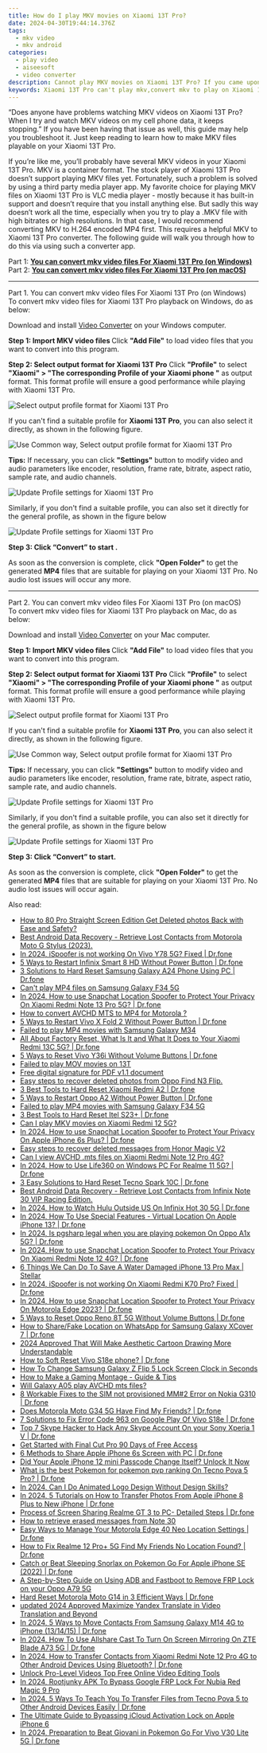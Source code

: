 ```yaml
---
title: How do I play MKV movies on Xiaomi 13T Pro?
date: 2024-04-30T19:44:14.376Z
tags: 
  - mkv video
  - mkv android
categories: 
  - play video
  - aiseesoft
  - video converter
description: Cannot play MKV movies on Xiaomi 13T Pro? If you came upon problems playing MKV videos on Xiaomi 13T Pro, you are just here in the right place. This guide walks you through how to encode MKV files for playing on Xiaomi 13T Pro without troubles. 
keywords: Xiaomi 13T Pro can't play mkv,convert mkv to play on Xiaomi 13T Pro,convert mkv to play on Xiaomi ,watch mkv on Xiaomi ,viewing mkv on 13T Pro,Xiaomi  can't play mkv,how to converter 720p to mkv on android,best mkv transcoder android,mkv codec vlc android,convert 4k video to 1080p android,video converter 720p to 1080p in android,playing mkv videos on phone android
---
```


<div class="atpl-content atpl-for-aiseesoft-video-converter play-mkv-on-android">

<div class="atpl-post-description-part-1">
<div class="tpl-content-sub-paragraph-normal">
  <p>
    “Does anyone have problems watching MKV videos on Xiaomi 13T Pro? When I try and watch MKV videos on my cell phone data, it keeps stopping.” If you have been having that issue as well, this guide may help you troubleshoot it. Just keep reading to learn how to make MKV files playable on your Xiaomi 13T Pro. 
  </p>
</div>
</div>



<div class="atpl-post-description-part-2">
<div class="tpl-content-sub-paragraph-content">
  <p>
    If you’re like me, you’ll probably have several MKV videos in your Xiaomi 13T Pro. MKV is a container format. The stock player of Xiaomi 13T Pro doesn’t support playing MKV files yet. Fortunately, such a problem is solved by using a third party media player app. My favorite choice for playing MKV files on Xiaomi 13T Pro is VLC media player - mostly because it has built-in support and doesn’t require that you install anything else. But sadly this way doesn’t work all the time, especially when you try to play a .MKV file with high bitrates or high resolutions. In that case, I would recommend converting MKV to H.264 encoded MP4 first. This requires a helpful MKV to Xiaomi 13T Pro converter. The following guide will walk you through how to do this via using such a converter app.
  </p>
</div>
</div>


Part 1: <strong><a href="#p1">You can convert mkv video files For Xiaomi 13T Pro (on Windows)</a></strong>
Part 2: <strong><a href="#p2">You can convert mkv video files For Xiaomi 13T Pro (on macOS)</a></strong>



<!-- Part 1 -->
<a id="p1" name="p1" ></a><hr>

<div class="atpl-step-part-style">Part 1. You can convert mkv video files For Xiaomi 13T Pro (on Windows)</div>
To convert mkv video files for Xiaomi 13T Pro playback on Windows, do as below:

Download and install <a class="atpl-step-content-a-style" href="https://tools.techidaily.com/aiseesoft-total-video-converter/" >Video Converter</a> on your Windows computer.

<strong>Step 1: Import MKV video files </strong>
Click <b>"Add File"</b> to load video files that you want to convert into this program.

<strong>Step 2: Select output format for Xiaomi 13T Pro</strong>
Click <b>"Profile"</b> to select <b>"Xiaomi" > "The corresponding Profile of your Xiaomi phone "</b> as output format. This format profile will ensure a good performance while playing with Xiaomi 13T Pro.

<img src="https://tools.techidaily.com/images/apps/aiseesoft/video-converter/devices/xiaomi/fv.mp4/win/profile.png" class="atpl-imgstyle" alt="Select output profile format for Xiaomi 13T Pro" />

If you can't find a suitable profile for **Xiaomi 13T Pro**, you can also select it directly, as shown in the following figure.

<img src="https://tools.techidaily.com/images/apps/aiseesoft/video-converter/devices/common_android/fv.mp4/win/profile.png" class="atpl-imgstyle" alt="Use Common way, Select output profile format for Xiaomi 13T Pro" />

<strong>Tips:</strong>
If necessary, you can click <b>"Settings"</b> button to modify video and audio parameters like encoder, resolution, frame rate, bitrate, aspect ratio, sample rate, and audio channels. 

<img src="https://tools.techidaily.com/images/apps/aiseesoft/video-converter/devices/xiaomi/fv.mp4/win/settings.png" class="atpl-imgstyle"  alt="Update Profile settings for Xiaomi 13T Pro" />

Similarly, if you don't find a suitable profile, you can also set it directly for the general profile, as shown in the figure below

<img src="https://tools.techidaily.com/images/apps/aiseesoft/video-converter/devices/common_android/fv.mp4/win/settings.png" class="atpl-imgstyle"  alt="Update Profile settings for Xiaomi 13T Pro" />

<strong>Step 3: Click “Convert” to start .</strong>

As soon as the conversion is complete, click <b>"Open Folder"</b> to get the generated <b>MP4</b> files that are suitable for playing on your Xiaomi 13T Pro. No audio lost issues will occur any more.

<!-- Part 2 -->
<a id="p2" name="p2"></a><hr>

<div class="atpl-step-part-style">Part 2. You can convert mkv video files For Xiaomi 13T Pro (on macOS)</div>
To convert mkv video files for Xiaomi 13T Pro playback on Mac, do as below:

Download and install <a class="atpl-step-content-a-style" href="https://tools.techidaily.com/aiseesoft-total-video-converter/" >Video Converter</a> on your Mac computer.

<strong>Step 1: Import MKV video files </strong>
Click <b>"Add File"</b> to load video files that you want to convert into this program.

<strong>Step 2: Select output format for Xiaomi 13T Pro</strong>
Click <b>"Profile"</b> to select <b>"Xiaomi" > "The corresponding Profile of your Xiaomi phone "</b> as output format. This format profile will ensure a good performance while playing with Xiaomi 13T Pro.

<img src="https://tools.techidaily.com/images/apps/aiseesoft/video-converter/devices/xiaomi/fv.mp4/mac/profile.png" class="atpl-imgstyle" alt="Select output profile format for Xiaomi 13T Pro" />

If you can't find a suitable profile for **Xiaomi 13T Pro**, you can also select it directly, as shown in the following figure.

<img src="https://tools.techidaily.com/images/apps/aiseesoft/video-converter/devices/common_android/fv.mp4/mac/profile.png" class="atpl-imgstyle" alt="Use Common way, Select output profile format for Xiaomi 13T Pro" />

<strong>Tips:</strong>
If necessary, you can click <b>"Settings"</b> button to modify video and audio parameters like encoder, resolution, frame rate, bitrate, aspect ratio, sample rate, and audio channels. 

<img src="https://tools.techidaily.com/images/apps/aiseesoft/video-converter/devices/xiaomi/fv.mp4/mac/settings.png" class="atpl-imgstyle"  alt="Update Profile settings for Xiaomi 13T Pro" />

Similarly, if you don't find a suitable profile, you can also set it directly for the general profile, as shown in the figure below

<img src="https://tools.techidaily.com/images/apps/aiseesoft/video-converter/devices/common_android/fv.mp4/win/settings.png" class="atpl-imgstyle"  alt="Update Profile settings for Xiaomi 13T Pro" />

<strong>Step 3: Click “Convert” to start.</strong>

As soon as the conversion is complete, click <b>"Open Folder"</b> to get the generated <b>MP4</b> files that are suitable for playing on your Xiaomi 13T Pro. No audio lost issues will occur again.



<div class="atpl-post-end">
  <div class="atpl-post-device-model-description">
    
  </div>
</div>

<ins class="adsbygoogle"
     style="display:block"
     data-ad-client="ca-pub-7571918770474297"
     data-ad-slot="8358498916"
     data-ad-format="auto"
     data-full-width-responsive="true"></ins>


</div>
<ins class="adsbygoogle"
    style="display:block"
    data-ad-format="autorelaxed"
    data-ad-client="ca-pub-7571918770474297"
    data-ad-slot="1223367746"></ins>

<span class="atpl-alsoreadstyle">Also read:</span>
<div><ul>
<li><a href="https://phone-solutions.techidaily.com/how-to-80-pro-straight-screen-edition-get-deleted-photos-back-with-ease-and-safety-by-fonelab-android-recover-photos/"><u>How to 80 Pro Straight Screen Edition Get Deleted photos Back with Ease and Safety?</u></a></li>
<li><a href="https://phone-solutions.techidaily.com/best-android-data-recovery-retrieve-lost-contacts-from-motorola-moto-g-stylus-2023-by-fonelab-android-recover-contacts/"><u>Best Android Data Recovery - Retrieve Lost Contacts from Motorola Moto G Stylus (2023).</u></a></li>
<li><a href="https://phone-solutions.techidaily.com/in-2024-ispoofer-is-not-working-on-vivo-y78-5g-fixed-drfone-by-drfone-virtual-android/"><u>In 2024, iSpoofer is not working On Vivo Y78 5G? Fixed | Dr.fone</u></a></li>
<li><a href="https://phone-solutions.techidaily.com/5-ways-to-restart-infinix-smart-8-hd-without-power-button-drfone-by-drfone-reset-android-reset-android/"><u>5 Ways to Restart Infinix Smart 8 HD Without Power Button | Dr.fone</u></a></li>
<li><a href="https://phone-solutions.techidaily.com/3-solutions-to-hard-reset-samsung-galaxy-a24-phone-using-pc-drfone-by-drfone-reset-android-reset-android/"><u>3 Solutions to Hard Reset Samsung Galaxy A24 Phone Using PC | Dr.fone</u></a></li>
<li><a href="https://phone-solutions.techidaily.com/can-t-play-mp4-files-on-samsung-galaxy-f34-5g-by-aiseesoft-video-converter-play-mp4-on-android/"><u>Can't play MP4 files on Samsung Galaxy F34 5G</u></a></li>
<li><a href="https://phone-solutions.techidaily.com/in-2024-how-to-use-snapchat-location-spoofer-to-protect-your-privacy-on-xiaomi-redmi-note-13-pro-5g-drfone-by-drfone-virtual-android/"><u>In 2024, How to use Snapchat Location Spoofer to Protect Your Privacy On Xiaomi Redmi Note 13 Pro 5G? | Dr.fone</u></a></li>
<li><a href="https://phone-solutions.techidaily.com/how-to-convert-avchd-mts-to-mp4-for-motorola-by-aiseesoft-video-converter-play-mts-on-android/"><u>How to convert AVCHD MTS to MP4 for Motorola ?</u></a></li>
<li><a href="https://phone-solutions.techidaily.com/5-ways-to-restart-vivo-x-fold-2-without-power-button-drfone-by-drfone-reset-android-reset-android/"><u>5 Ways to Restart Vivo X Fold 2 Without Power Button | Dr.fone</u></a></li>
<li><a href="https://phone-solutions.techidaily.com/failed-to-play-mp4-movies-with-samsung-galaxy-m34-by-aiseesoft-video-converter-play-mp4-on-android/"><u>Failed to play MP4 movies with Samsung Galaxy M34</u></a></li>
<li><a href="https://phone-solutions.techidaily.com/all-about-factory-reset-what-is-it-and-what-it-does-to-your-xiaomi-redmi-13c-5g-drfone-by-drfone-reset-android-reset-android/"><u>All About Factory Reset, What Is It and What It Does to Your Xiaomi Redmi 13C 5G? | Dr.fone</u></a></li>
<li><a href="https://phone-solutions.techidaily.com/5-ways-to-reset-vivo-y36i-without-volume-buttons-drfone-by-drfone-reset-android-reset-android/"><u>5 Ways to Reset Vivo Y36i Without Volume Buttons | Dr.fone</u></a></li>
<li><a href="https://phone-solutions.techidaily.com/failed-to-play-mov-movies-on-13t-by-aiseesoft-video-converter-play-mov-on-android/"><u>Failed to play MOV movies on 13T</u></a></li>
<li><a href="https://phone-solutions.techidaily.com/free-digital-signature-for-pdf-v11-document-by-ldigisigner-sign-a-pdf-sign-a-pdf/"><u>Free digital signature for PDF v1.1 document</u></a></li>
<li><a href="https://phone-solutions.techidaily.com/easy-steps-to-recover-deleted-photos-from-oppo-find-n3-flip-by-fonelab-android-recover-photos/"><u>Easy steps to recover deleted photos from Oppo Find N3 Flip.</u></a></li>
<li><a href="https://phone-solutions.techidaily.com/3-best-tools-to-hard-reset-xiaomi-redmi-a2-drfone-by-drfone-reset-android-reset-android/"><u>3 Best Tools to Hard Reset Xiaomi Redmi A2 | Dr.fone</u></a></li>
<li><a href="https://phone-solutions.techidaily.com/5-ways-to-restart-oppo-a2-without-power-button-drfone-by-drfone-reset-android-reset-android/"><u>5 Ways to Restart Oppo A2 Without Power Button | Dr.fone</u></a></li>
<li><a href="https://phone-solutions.techidaily.com/failed-to-play-mp4-movies-with-samsung-galaxy-f34-5g-by-aiseesoft-video-converter-play-mp4-on-android/"><u>Failed to play MP4 movies with Samsung Galaxy F34 5G</u></a></li>
<li><a href="https://phone-solutions.techidaily.com/3-best-tools-to-hard-reset-itel-s23plus-drfone-by-drfone-reset-android-reset-android/"><u>3 Best Tools to Hard Reset Itel S23+ | Dr.fone</u></a></li>
<li><a href="https://phone-solutions.techidaily.com/can-i-play-mkv-movies-on-xiaomi-redmi-12-5g-by-aiseesoft-video-converter-play-mkv-on-android/"><u>Can I play MKV movies on Xiaomi Redmi 12 5G?</u></a></li>
<li><a href="https://phone-solutions.techidaily.com/in-2024-how-to-use-snapchat-location-spoofer-to-protect-your-privacy-on-apple-iphone-6s-plus-drfone-by-drfone-virtual-ios/"><u>In 2024, How to use Snapchat Location Spoofer to Protect Your Privacy On Apple iPhone 6s Plus? | Dr.fone</u></a></li>
<li><a href="https://phone-solutions.techidaily.com/easy-steps-to-recover-deleted-messages-from-honor-magic-v2-by-fonelab-android-recover-messages/"><u>Easy steps to recover deleted messages from Honor Magic V2</u></a></li>
<li><a href="https://phone-solutions.techidaily.com/can-i-view-avchd-mts-files-on-xiaomi-redmi-note-12-pro-4g-by-aiseesoft-video-converter-play-mts-on-android/"><u>Can I view AVCHD .mts files on Xiaomi Redmi Note 12 Pro 4G?</u></a></li>
<li><a href="https://phone-solutions.techidaily.com/in-2024-how-to-use-life360-on-windows-pc-for-realme-11-5g-drfone-by-drfone-virtual-android/"><u>In 2024, How to Use Life360 on Windows PC For Realme 11 5G? | Dr.fone</u></a></li>
<li><a href="https://phone-solutions.techidaily.com/3-easy-solutions-to-hard-reset-tecno-spark-10c-drfone-by-drfone-reset-android-reset-android/"><u>3 Easy Solutions to Hard Reset Tecno Spark 10C | Dr.fone</u></a></li>
<li><a href="https://phone-solutions.techidaily.com/best-android-data-recovery-retrieve-lost-contacts-from-infinix-note-30-vip-racing-edition-by-fonelab-android-recover-contacts/"><u>Best Android Data Recovery - Retrieve Lost Contacts from Infinix Note 30 VIP Racing Edition.</u></a></li>
<li><a href="https://phone-solutions.techidaily.com/in-2024-how-to-watch-hulu-outside-us-on-infinix-hot-30-5g-drfone-by-drfone-virtual-android/"><u>In 2024, How to Watch Hulu Outside US On Infinix Hot 30 5G | Dr.fone</u></a></li>
<li><a href="https://phone-solutions.techidaily.com/in-2024-how-to-use-special-features-virtual-location-on-apple-iphone-13-drfone-by-drfone-virtual-ios/"><u>In 2024, How To Use Special Features - Virtual Location On Apple iPhone 13? | Dr.fone</u></a></li>
<li><a href="https://phone-solutions.techidaily.com/in-2024-is-pgsharp-legal-when-you-are-playing-pokemon-on-oppo-a1x-5g-drfone-by-drfone-virtual-android/"><u>In 2024, Is pgsharp legal when you are playing pokemon On Oppo A1x 5G? | Dr.fone</u></a></li>
<li><a href="https://phone-solutions.techidaily.com/in-2024-how-to-use-snapchat-location-spoofer-to-protect-your-privacy-on-xiaomi-redmi-note-12-4g-drfone-by-drfone-virtual-android/"><u>In 2024, How to use Snapchat Location Spoofer to Protect Your Privacy On Xiaomi Redmi Note 12 4G? | Dr.fone</u></a></li>
<li><a href="https://phone-solutions.techidaily.com/6-things-we-can-do-to-save-a-water-damaged-iphone-13-pro-max-stellar-by-stellar-data-recovery-ios-iphone-data-recovery/"><u>6 Things We Can Do To Save A Water Damaged iPhone 13 Pro Max | Stellar</u></a></li>
<li><a href="https://phone-solutions.techidaily.com/in-2024-ispoofer-is-not-working-on-xiaomi-redmi-k70-pro-fixed-drfone-by-drfone-virtual-android/"><u>In 2024, iSpoofer is not working On Xiaomi Redmi K70 Pro? Fixed | Dr.fone</u></a></li>
<li><a href="https://phone-solutions.techidaily.com/in-2024-how-to-use-snapchat-location-spoofer-to-protect-your-privacy-on-motorola-edge-2023-drfone-by-drfone-virtual-android/"><u>In 2024, How to use Snapchat Location Spoofer to Protect Your Privacy On Motorola Edge 2023? | Dr.fone</u></a></li>
<li><a href="https://phone-solutions.techidaily.com/5-ways-to-reset-oppo-reno-8t-5g-without-volume-buttons-drfone-by-drfone-reset-android-reset-android/"><u>5 Ways to Reset Oppo Reno 8T 5G Without Volume Buttons | Dr.fone</u></a></li>
<li><a href="https://location-social.techidaily.com/how-to-sharefake-location-on-whatsapp-for-samsung-galaxy-xcover-7-drfone-by-drfone-virtual-android/"><u>How to Share/Fake Location on WhatsApp for Samsung Galaxy XCover 7 | Dr.fone</u></a></li>
<li><a href="https://animation-videos.techidaily.com/2024-approved-that-will-make-aesthetic-cartoon-drawing-more-understandable/"><u>2024 Approved That Will Make Aesthetic Cartoon Drawing More Understandable</u></a></li>
<li><a href="https://techidaily.com/how-to-soft-reset-vivo-s18e-phone-drfone-by-drfone-reset-android-reset-android/"><u>How to Soft Reset Vivo S18e phone? | Dr.fone</u></a></li>
<li><a href="https://android-unlock.techidaily.com/how-to-change-samsung-galaxy-z-flip-5-lock-screen-clock-in-seconds-by-drfone-android/"><u>How To Change Samsung Galaxy Z Flip 5 Lock Screen Clock in Seconds</u></a></li>
<li><a href="https://ai-editing-video.techidaily.com/how-to-make-a-gaming-montage-guide-and-tips/"><u>How to Make a Gaming Montage - Guide & Tips</u></a></li>
<li><a href="https://techidaily.com/will-galaxy-a05-play-avchd-mts-files-by-aiseesoft-video-converter-play-mts-on-android/"><u>Will Galaxy A05 play AVCHD mts files?</u></a></li>
<li><a href="https://howto.techidaily.com/8-workable-fixes-to-the-sim-not-provisioned-mm2-error-on-nokia-g310-drfone-by-drfone-fix-android-problems-fix-android-problems/"><u>8 Workable Fixes to the SIM not provisioned MM#2 Error on Nokia G310 | Dr.fone</u></a></li>
<li><a href="https://location-social.techidaily.com/does-motorola-moto-g34-5g-have-find-my-friends-drfone-by-drfone-virtual-android/"><u>Does Motorola Moto G34 5G Have Find My Friends? | Dr.fone</u></a></li>
<li><a href="https://howto.techidaily.com/7-solutions-to-fix-error-code-963-on-google-play-of-vivo-s18e-drfone-by-drfone-fix-android-problems-fix-android-problems/"><u>7 Solutions to Fix Error Code 963 on Google Play Of Vivo S18e | Dr.fone</u></a></li>
<li><a href="https://location-social.techidaily.com/top-7-skype-hacker-to-hack-any-skype-account-on-your-sony-xperia-1-v-drfone-by-drfone-virtual-android/"><u>Top 7 Skype Hacker to Hack Any Skype Account On your Sony Xperia 1 V | Dr.fone</u></a></li>
<li><a href="https://ai-vdieo-software.techidaily.com/get-started-with-final-cut-pro-90-days-of-free-access/"><u>Get Started with Final Cut Pro 90 Days of Free Access</u></a></li>
<li><a href="https://screen-mirror.techidaily.com/6-methods-to-share-apple-iphone-6s-screen-with-pc-drfone-by-drfone-ios/"><u>6 Methods to Share Apple iPhone 6s Screen with PC | Dr.fone</u></a></li>
<li><a href="https://ios-unlock.techidaily.com/did-your-apple-iphone-12-mini-passcode-change-itself-unlock-it-now-by-drfone-ios/"><u>Did Your Apple iPhone 12 mini Passcode Change Itself? Unlock It Now</u></a></li>
<li><a href="https://android-pokemon-go.techidaily.com/what-is-the-best-pokemon-for-pokemon-pvp-ranking-on-tecno-pova-5-pro-drfone-by-drfone-virtual-android/"><u>What is the best Pokemon for pokemon pvp ranking On Tecno Pova 5 Pro? | Dr.fone</u></a></li>
<li><a href="https://animation-videos.techidaily.com/in-2024-can-i-do-animated-logo-design-without-design-skills/"><u>In 2024, Can I Do Animated Logo Design Without Design Skills?</u></a></li>
<li><a href="https://iphone-transfer.techidaily.com/in-2024-5-tutorials-on-how-to-transfer-photos-from-apple-iphone-8-plus-to-new-iphone-drfone-by-drfone-transfer-from-ios/"><u>In 2024, 5 Tutorials on How to Transfer Photos From Apple iPhone 8 Plus to New iPhone | Dr.fone</u></a></li>
<li><a href="https://screen-mirror.techidaily.com/process-of-screen-sharing-realme-gt-3-to-pc-detailed-steps-drfone-by-drfone-android/"><u>Process of Screen Sharing Realme GT 3 to PC- Detailed Steps | Dr.fone</u></a></li>
<li><a href="https://blog-min.techidaily.com/how-to-retrieve-erased-messages-from-note-30-by-fonelab-android-recover-messages/"><u>How to retrieve erased messages from Note 30</u></a></li>
<li><a href="https://android-location.techidaily.com/easy-ways-to-manage-your-motorola-edge-40-neo-location-settings-drfone-by-drfone-virtual/"><u>Easy Ways to Manage Your Motorola Edge 40 Neo Location Settings | Dr.fone</u></a></li>
<li><a href="https://fake-location.techidaily.com/how-to-fix-realme-12-proplus-5g-find-my-friends-no-location-found-drfone-by-drfone-virtual-android/"><u>How to Fix Realme 12 Pro+ 5G Find My Friends No Location Found? | Dr.fone</u></a></li>
<li><a href="https://ios-pokemon-go.techidaily.com/catch-or-beat-sleeping-snorlax-on-pokemon-go-for-apple-iphone-se-2022-drfone-by-drfone-virtual-ios/"><u>Catch or Beat Sleeping Snorlax on Pokemon Go For Apple iPhone SE (2022) | Dr.fone</u></a></li>
<li><a href="https://android-frp.techidaily.com/a-step-by-step-guide-on-using-adb-and-fastboot-to-remove-frp-lock-on-your-oppo-a79-5g-by-drfone-android/"><u>A Step-by-Step Guide on Using ADB and Fastboot to Remove FRP Lock on your Oppo A79 5G</u></a></li>
<li><a href="https://techidaily.com/hard-reset-motorola-moto-g14-in-3-efficient-ways-drfone-by-drfone-reset-android-reset-android/"><u>Hard Reset Motorola Moto G14 in 3 Efficient Ways | Dr.fone</u></a></li>
<li><a href="https://ai-video.techidaily.com/updated-2024-approved-maximize-yandex-translate-in-video-translation-and-beyond/"><u>updated 2024 Approved Maximize Yandex Translate in Video Translation and Beyond</u></a></li>
<li><a href="https://android-transfer.techidaily.com/in-2024-5-ways-to-move-contacts-from-samsung-galaxy-m14-4g-to-iphone-131415-drfone-by-drfone-transfer-from-android-transfer-from-android/"><u>In 2024, 5 Ways to Move Contacts From Samsung Galaxy M14 4G to iPhone (13/14/15) | Dr.fone</u></a></li>
<li><a href="https://screen-mirror.techidaily.com/in-2024-how-to-use-allshare-cast-to-turn-on-screen-mirroring-on-zte-blade-a73-5g-drfone-by-drfone-android/"><u>In 2024, How To Use Allshare Cast To Turn On Screen Mirroring On ZTE Blade A73 5G | Dr.fone</u></a></li>
<li><a href="https://android-transfer.techidaily.com/in-2024-how-to-transfer-contacts-from-xiaomi-redmi-note-12-pro-4g-to-other-android-devices-using-bluetooth-drfone-by-drfone-transfer-from-android-transfer-from-android/"><u>In 2024, How to Transfer Contacts from Xiaomi Redmi Note 12 Pro 4G to Other Android Devices Using Bluetooth? | Dr.fone</u></a></li>
<li><a href="https://ai-vdieo-software.techidaily.com/unlock-pro-level-videos-top-free-online-video-editing-tools/"><u>Unlock Pro-Level Videos Top Free Online Video Editing Tools</u></a></li>
<li><a href="https://easy-unlock-android.techidaily.com/in-2024-rootjunky-apk-to-bypass-google-frp-lock-for-nubia-red-magic-9-pro-by-drfone-android/"><u>In 2024, Rootjunky APK To Bypass Google FRP Lock For Nubia Red Magic 9 Pro</u></a></li>
<li><a href="https://android-transfer.techidaily.com/in-2024-5-ways-to-teach-you-to-transfer-files-from-tecno-pova-5-to-other-android-devices-easily-drfone-by-drfone-transfer-from-android-transfer-from-android/"><u>In 2024, 5 Ways To Teach You To Transfer Files from Tecno Pova 5 to Other Android Devices Easily | Dr.fone</u></a></li>
<li><a href="https://activate-lock.techidaily.com/the-ultimate-guide-to-bypassing-icloud-activation-lock-on-apple-iphone-6-by-drfone-ios/"><u>The Ultimate Guide to Bypassing iCloud Activation Lock on Apple iPhone 6</u></a></li>
<li><a href="https://change-location.techidaily.com/in-2024-preparation-to-beat-giovani-in-pokemon-go-for-vivo-v30-lite-5g-drfone-by-drfone-virtual-android/"><u>In 2024, Preparation to Beat Giovani in Pokemon Go For Vivo V30 Lite 5G | Dr.fone</u></a></li>
</ul></div>


